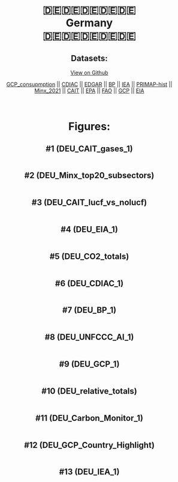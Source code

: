
<center>
<h1 align="center">
🇩🇪🇩🇪🇩🇪🇩🇪🇩🇪
<br>
Germany
<br>
🇩🇪🇩🇪🇩🇪🇩🇪🇩🇪
</h1>
<h2>Datasets:</h2>
<p><a href="https://github.com/dquintani/GreenhouseData/tree/master/country_data/DEU_Germany/data">View on Github</a>
<br></p><p><a href="data/DEU_GCP_consupmption.csv">GCP_consupmption</a> || <a href="data/DEU_CDIAC.csv">CDIAC</a> || <a href="data/DEU_EDGAR.csv">EDGAR</a> || <a href="data/DEU_BP.csv">BP</a> || <a href="data/DEU_IEA.csv">IEA</a> || <a href="data/DEU_PRIMAP-hist.csv">PRIMAP-hist</a> || <a href="data/DEU_Minx_2021.csv">Minx_2021</a> || <a href="data/DEU_CAIT.csv">CAIT</a> || <a href="data/DEU_EPA.csv">EPA</a> || <a href="data/DEU_FAO.csv">FAO</a> || <a href="data/DEU_GCP.csv">GCP</a> || <a href="data/DEU_EIA.csv">EIA</a></p><p><br></p>
<h1>Figures:</h1><h2>#1 (DEU_CAIT_gases_1)</h2>
<p><img alt="" src="figures/DEU_CAIT_gases_1.png" /></p><h2>#2 (DEU_Minx_top20_subsectors)</h2>
<p><img alt="" src="figures/DEU_Minx_top20_subsectors.png" /></p><h2>#3 (DEU_CAIT_lucf_vs_nolucf)</h2>
<p><img alt="" src="figures/DEU_CAIT_lucf_vs_nolucf.png" /></p><h2>#4 (DEU_EIA_1)</h2>
<p><img alt="" src="figures/DEU_EIA_1.png" /></p><h2>#5 (DEU_CO2_totals)</h2>
<p><img alt="" src="figures/DEU_CO2_totals.png" /></p><h2>#6 (DEU_CDIAC_1)</h2>
<p><img alt="" src="figures/DEU_CDIAC_1.png" /></p><h2>#7 (DEU_BP_1)</h2>
<p><img alt="" src="figures/DEU_BP_1.png" /></p><h2>#8 (DEU_UNFCCC_AI_1)</h2>
<p><img alt="" src="figures/DEU_UNFCCC_AI_1.png" /></p><h2>#9 (DEU_GCP_1)</h2>
<p><img alt="" src="figures/DEU_GCP_1.png" /></p><h2>#10 (DEU_relative_totals)</h2>
<p><img alt="" src="figures/DEU_relative_totals.png" /></p><h2>#11 (DEU_Carbon_Monitor_1)</h2>
<p><img alt="" src="figures/DEU_Carbon_Monitor_1.png" /></p><h2>#12 (DEU_GCP_Country_Highlight)</h2>
<p><img alt="" src="figures/DEU_GCP_Country_Highlight.png" /></p><h2>#13 (DEU_IEA_1)</h2>
<p><img alt="" src="figures/DEU_IEA_1.png" /></p>